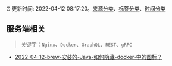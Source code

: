 :alarm_clock: 更新时间: 2022-04-12 08:17:20。[来源分类](../README.md)、[标签分类](../TAGS.md)、[时间分类](../TIMELINE.md)

## 服务端相关


> 关键字：`Nginx`、`Docker`、`GraphQL`、`REST`、`gRPC`



- [2022-04-12-brew-安装的-Java-如何隐藏-docker-中的图标？](https://www.v2ex.com/t/846518) 
